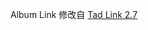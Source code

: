 Album Link 修改自 [Tad Link 2.7](https://github.com/tad0616/tad_link/commit/c9b74e06d7304dfa66439f52e319716fe0598a40)